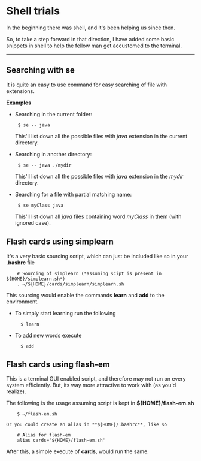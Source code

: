 #  **Shell trials**

In the beginning there was shell, and it's been helping us since then.

So, to take a step forward in that direction, I have added some basic snippets in shell to help the fellow man get accustomed to the terminal.

---

## Searching with **se**
It is quite an easy to use command for easy searching of file with extensions.

**Examples**

 - Searching in the current folder:

		$ se -- java
	
    This'll list down all the possible files with *java* extension in the current directory.

 - Searching in another directory: 

		$ se -- java ./mydir

   This'll list down all the possible files with *java* extension in the *mydir* directory.
   
 - Searching for a file with partial matching name:
	
		$ se myClass java
   This'll list down all *java* files containing word *myClass* in them (with ignored case).


## Flash cards using **simplearn**

It's a very basic sourcing script, which can just be included like so in your **.bashrc** file

		# Sourcing of simplearn (*assuming scipt is present in ${HOME}/simplearn.sh*)
		. ~/${HOME}/cards/simplearn/simplearn.sh

This sourcing would enable the commands **learn** and **add** to the environment.

- To simply start learning run the following

		$ learn

- To add new words execute

		$ add

## Flash cards using **flash-em**

This is a terminal GUI enabled script, and therefore may not run on every system efficiently. But, its
way more attractive to work with (as you'd realize).

The following is the usage assuming script is kept in **${HOME}/flash-em.sh**

		$ ~/flash-em.sh

    Or you could create an alias in **${HOME}/.bashrc**, like so

		# Alias for flash-em
		alias cards='${HOME}/flash-em.sh'

After this, a simple execute of **cards**, would run the same.
